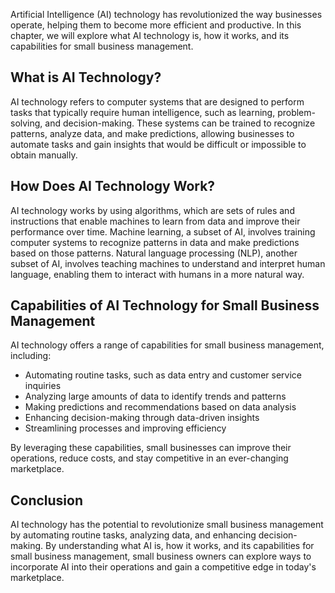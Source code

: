 
Artificial Intelligence (AI) technology has revolutionized the way businesses operate, helping them to become more efficient and productive. In this chapter, we will explore what AI technology is, how it works, and its capabilities for small business management.

What is AI Technology?
----------------------

AI technology refers to computer systems that are designed to perform tasks that typically require human intelligence, such as learning, problem-solving, and decision-making. These systems can be trained to recognize patterns, analyze data, and make predictions, allowing businesses to automate tasks and gain insights that would be difficult or impossible to obtain manually.

How Does AI Technology Work?
----------------------------

AI technology works by using algorithms, which are sets of rules and instructions that enable machines to learn from data and improve their performance over time. Machine learning, a subset of AI, involves training computer systems to recognize patterns in data and make predictions based on those patterns. Natural language processing (NLP), another subset of AI, involves teaching machines to understand and interpret human language, enabling them to interact with humans in a more natural way.

Capabilities of AI Technology for Small Business Management
-----------------------------------------------------------

AI technology offers a range of capabilities for small business management, including:

* Automating routine tasks, such as data entry and customer service inquiries
* Analyzing large amounts of data to identify trends and patterns
* Making predictions and recommendations based on data analysis
* Enhancing decision-making through data-driven insights
* Streamlining processes and improving efficiency

By leveraging these capabilities, small businesses can improve their operations, reduce costs, and stay competitive in an ever-changing marketplace.

Conclusion
----------

AI technology has the potential to revolutionize small business management by automating routine tasks, analyzing data, and enhancing decision-making. By understanding what AI is, how it works, and its capabilities for small business management, small business owners can explore ways to incorporate AI into their operations and gain a competitive edge in today's marketplace.
